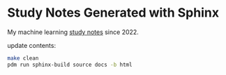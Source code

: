 # Study Notes Generated with Sphinx

My machine learning [study notes](https://ppmzhang2.github.io) since 2022. 

update contents:

```sh
make clean
pdm run sphinx-build source docs -b html
```
